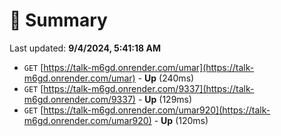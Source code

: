 # 📖 Summary
Last updated: **9/4/2024, 5:41:18 AM**

- `GET` [https://talk-m6gd.onrender.com/umar](https://talk-m6gd.onrender.com/umar) - **Up** (240ms)
- `GET` [https://talk-m6gd.onrender.com/9337](https://talk-m6gd.onrender.com/9337) - **Up** (129ms)
- `GET` [https://talk-m6gd.onrender.com/umar920](https://talk-m6gd.onrender.com/umar920) - **Up** (120ms)
